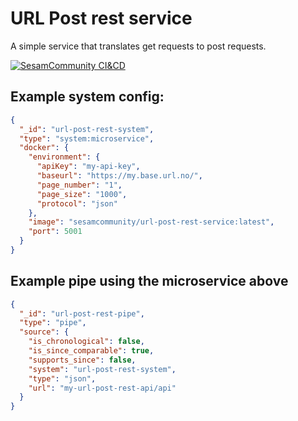 # URL Post rest service

A simple service that translates get requests to post requests.

[![SesamCommunity CI&CD](https://github.com/sesam-community/url-post-rest-service/actions/workflows/sesam-community-ci-cd.yml/badge.svg)](https://github.com/sesam-community/url-post-rest-service/actions/workflows/sesam-community-ci-cd.yml)

Example system config:
----------------------

```json
{
  "_id": "url-post-rest-system",
  "type": "system:microservice",
  "docker": {
    "environment": {
      "apiKey": "my-api-key",
      "baseurl": "https://my.base.url.no/",
      "page_number": "1",
      "page_size": "1000",
      "protocol": "json"
    },
    "image": "sesamcommunity/url-post-rest-service:latest",
    "port": 5001
  }
}

```

Example pipe using the microservice above
----------------------------------------------

```json
{
  "_id": "url-post-rest-pipe",
  "type": "pipe",
  "source": {
    "is_chronological": false,
    "is_since_comparable": true,
    "supports_since": false,
    "system": "url-post-rest-system",
    "type": "json",
    "url": "my-url-post-rest-api/api"
  }
}

```